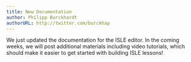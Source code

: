 ```yaml
---
title: New Documentation
author: Philipp Burckhardt
authorURL: http://twitter.com/burckhap
---
```


We just updated the documentation for the ISLE editor. In the coming weeks, we will post additional materials including video tutorials, which should make it easier to get started with building ISLE lessons!
